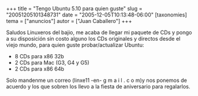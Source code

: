 +++
title = "Tengo Ubuntu 5.10 para quien guste"
slug = "20051205101348731"
date = "2005-12-05T10:13:48-06:00"
[taxonomies]
tema = ["anuncios"]
autor = ["Juan Caballero"]
+++

Saludos Linuxeros del bajio, me acaba de llegar mi paquete de CDs y
pongo a su disposición sin costo alguno los CDs originales y directos
desde el viejo mundo, para quien guste probar/actualizar Ubuntu:

-   8 CDs para x86 32b
-   2 CDs para Mac (G3, G4 y G5)
-   2 CDs para x86 64b

Solo mandenme un correo (linxe11 -en- g m a i l . c o m)y nos ponemos de
acuerdo y los que sobren los llevo a la fiesta de aniversario para
regalarlos.
